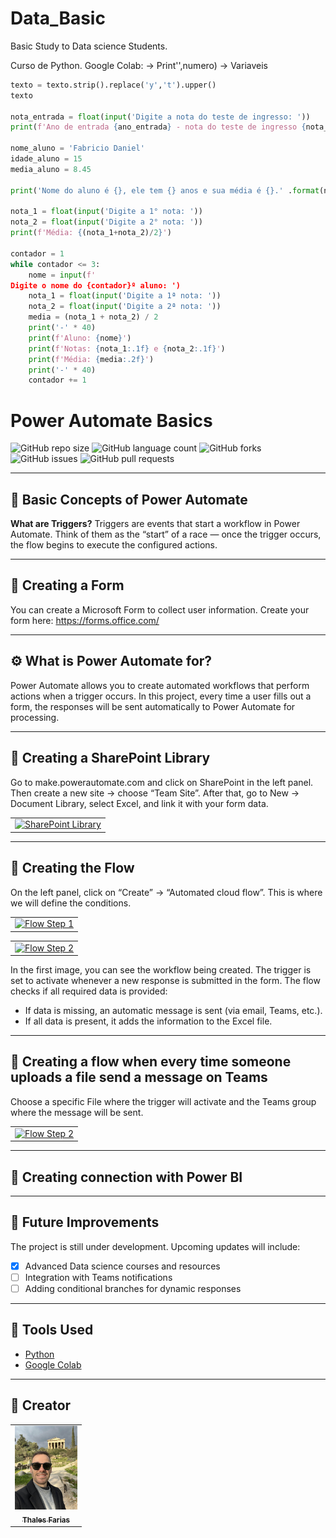 
# Data_Basic
Basic Study to Data science Students.

Curso de Python.
Google Colab:
-> Print'',numero)
-> Variaveis
```python
texto = texto.strip().replace('y','t').upper()
texto

nota_entrada = float(input('Digite a nota do teste de ingresso: '))
print(f'Ano de entrada {ano_entrada} - nota do teste de ingresso {nota_entrada}')

nome_aluno = 'Fabricio Daniel'
idade_aluno = 15
media_aluno = 8.45

print('Nome do aluno é {}, ele tem {} anos e sua média é {}.' .format(nome_aluno, idade_aluno, media_aluno))

nota_1 = float(input('Digite a 1° nota: '))
nota_2 = float(input('Digite a 2° nota: '))
print(f'Média: {(nota_1+nota_2)/2}')

contador = 1
while contador <= 3:
    nome = input(f'
Digite o nome do {contador}º aluno: ')
    nota_1 = float(input('Digite a 1ª nota: '))
    nota_2 = float(input('Digite a 2ª nota: '))
    media = (nota_1 + nota_2) / 2
    print('-' * 40)
    print(f'Aluno: {nome}')
    print(f'Notas: {nota_1:.1f} e {nota_2:.1f}')
    print(f'Média: {media:.2f}')
    print('-' * 40)
    contador += 1
```

# Power Automate Basics

![GitHub repo size](https://img.shields.io/github/repo-size/thalesfarias/powerautomate-basics?style=for-the-badge)
![GitHub language count](https://img.shields.io/github/languages/count/thalesfarias/powerautomate-basics?style=for-the-badge)
![GitHub forks](https://img.shields.io/github/forks/thalesfarias/powerautomate-basics?style=for-the-badge)
![GitHub issues](https://img.shields.io/github/issues/thalesfarias/powerautomate-basics?style=for-the-badge)
![GitHub pull requests](https://img.shields.io/github/issues-pr/thalesfarias/powerautomate-basics?style=for-the-badge)

---

## 📘 Basic Concepts of Power Automate

**What are Triggers?**
Triggers are events that start a workflow in Power Automate. Think of them as the “start” of a race — once the trigger occurs, the flow begins to execute the configured actions.

---

## 📝 Creating a Form

You can create a Microsoft Form to collect user information.
Create your form here: https://forms.office.com/

---

## ⚙️ What is Power Automate for?

Power Automate allows you to create automated workflows that perform actions when a trigger occurs.
In this project, every time a user fills out a form, the responses will be sent automatically to Power Automate for processing.

---

## 📂 Creating a SharePoint Library

Go to make.powerautomate.com and click on SharePoint in the left panel.
Then create a new site → choose “Team Site”.
After that, go to New → Document Library, select Excel, and link it with your form data.

<table>
  <tr>
    <td align="center">
      <a href="#" title="Library">
        <img src="3.png" width="100" alt="SharePoint Library"/><br>
      </a>
    </td>
  </tr>
</table>

---

## 🔄 Creating the Flow

On the left panel, click on “Create” → “Automated cloud flow”.
This is where we will define the conditions.

<table>
  <tr>
    <td align="center">
      <a href="#" title="Flow Step 1">
        <img src="1.png" width="100" alt="Flow Step 1"/><br>
      </a>
    </td>
  </tr>
</table>

<table>
  <tr>
    <td align="center">
      <a href="#" title="Flow Step 2">
        <img src="2.png" width="100" alt="Flow Step 2"/><br>
      </a>
    </td>
  </tr>
</table>

In the first image, you can see the workflow being created.
The trigger is set to activate whenever a new response is submitted in the form.
The flow checks if all required data is provided:
- If data is missing, an automatic message is sent (via email, Teams, etc.).
- If all data is present, it adds the information to the Excel file.

---

## 📂 Creating a flow when every time someone uploads a file send a message on Teams

Choose a specific File where the trigger will activate and the Teams group where the message will be sent.

<table>
  <tr>
    <td align="center">
      <a href="#" title="Flow Step 2">
        <img src="5.png" width="100" alt="Flow Step 2"/><br>
      </a>
    </td>
  </tr>
</table>

---

## 📂 Creating connection with Power BI

---

## 🚀 Future Improvements

The project is still under development. Upcoming updates will include:

- [x] Advanced Data science courses and resources
- [ ] Integration with Teams notifications
- [ ] Adding conditional branches for dynamic responses

---

## 🧰 Tools Used

- [Python](https://www.python.org/doc/)
- [Google Colab](https://colab.google/)

---

## 🤝 Creator

<table>
  <tr>
    <td align="center">
      <a href="https://www.linkedin.com/in/thalesfreirefarias/" title="Thales Farias">
        <img src="grecia.jpg" width="100" alt="Photo of Thales Farias"/><br>
        <sub><b>Thales Farias</b></sub>
      </a>
    </td>
  </tr>
</table>
